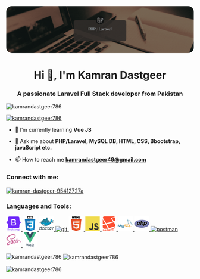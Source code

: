 <img src="https://github.com/KamranDastgeer786/KamranDastgeer786/blob/main/Black%20Minimalist%20Motivation%20Quote%20LinkedIn%20Banner.gif" alt="" style="border-radius: 15px;">


<h1 align="center">Hi 👋, I'm Kamran Dastgeer</h1>
<h3 align="center">A passionate Laravel Full Stack developer from Pakistan</h3>

<p align="left"> <img src="https://komarev.com/ghpvc/?username=kamrandastgeer786&label=Profile%20views&color=0e75b6&style=flat" alt="kamrandastgeer786" /> </p>

<p align="left"> <a href="https://github.com/ryo-ma/github-profile-trophy"><img src="https://github-profile-trophy.vercel.app/?username=kamrandastgeer786" alt="kamrandastgeer786" /></a> </p>

- 🌱 I’m currently learning **Vue JS**

- 💬 Ask me about **PHP/Laravel, MySQL DB, HTML, CSS, Bbootstrap, javaScript etc.**

- 📫 How to reach me **kamrandastgeer49@gmail.com**

<h3 align="left">Connect with me:</h3>
<p align="left">
<a href="https://linkedin.com/in/kamran-dastgeer-95412727a" target="blank"><img align="center" src="https://raw.githubusercontent.com/rahuldkjain/github-profile-readme-generator/master/src/images/icons/Social/linked-in-alt.svg" alt="kamran-dastgeer-95412727a" height="30" width="40" /></a>
</p>

<h3 align="left">Languages and Tools:</h3>
<p align="left"> <a href="https://getbootstrap.com" target="_blank" rel="noreferrer"> <img src="https://raw.githubusercontent.com/devicons/devicon/master/icons/bootstrap/bootstrap-plain-wordmark.svg" alt="bootstrap" width="40" height="40"/> </a> <a href="https://www.w3schools.com/css/" target="_blank" rel="noreferrer"> <img src="https://raw.githubusercontent.com/devicons/devicon/master/icons/css3/css3-original-wordmark.svg" alt="css3" width="40" height="40"/> </a> <a href="https://www.docker.com/" target="_blank" rel="noreferrer"> <img src="https://raw.githubusercontent.com/devicons/devicon/master/icons/docker/docker-original-wordmark.svg" alt="docker" width="40" height="40"/> </a> <a href="https://git-scm.com/" target="_blank" rel="noreferrer"> <img src="https://www.vectorlogo.zone/logos/git-scm/git-scm-icon.svg" alt="git" width="40" height="40"/> </a> <a href="https://www.w3.org/html/" target="_blank" rel="noreferrer"> <img src="https://raw.githubusercontent.com/devicons/devicon/master/icons/html5/html5-original-wordmark.svg" alt="html5" width="40" height="40"/> </a> <a href="https://developer.mozilla.org/en-US/docs/Web/JavaScript" target="_blank" rel="noreferrer"> <img src="https://raw.githubusercontent.com/devicons/devicon/master/icons/javascript/javascript-original.svg" alt="javascript" width="40" height="40"/> </a> <a href="https://laravel.com/" target="_blank" rel="noreferrer"> <img src="https://raw.githubusercontent.com/devicons/devicon/master/icons/laravel/laravel-plain-wordmark.svg" alt="laravel" width="40" height="40"/> </a> <a href="https://www.mysql.com/" target="_blank" rel="noreferrer"> <img src="https://raw.githubusercontent.com/devicons/devicon/master/icons/mysql/mysql-original-wordmark.svg" alt="mysql" width="40" height="40"/> </a> <a href="https://www.php.net" target="_blank" rel="noreferrer"> <img src="https://raw.githubusercontent.com/devicons/devicon/master/icons/php/php-original.svg" alt="php" width="40" height="40"/> </a> <a href="https://postman.com" target="_blank" rel="noreferrer"> <img src="https://www.vectorlogo.zone/logos/getpostman/getpostman-icon.svg" alt="postman" width="40" height="40"/> </a> <a href="https://sass-lang.com" target="_blank" rel="noreferrer"> <img src="https://raw.githubusercontent.com/devicons/devicon/master/icons/sass/sass-original.svg" alt="sass" width="40" height="40"/> </a> <a href="https://vuejs.org/" target="_blank" rel="noreferrer"> <img src="https://raw.githubusercontent.com/devicons/devicon/master/icons/vuejs/vuejs-original-wordmark.svg" alt="vuejs" width="40" height="40"/> </a> </p>

<p><img align="left" src="https://github-readme-stats.vercel.app/api/top-langs?username=kamrandastgeer786&show_icons=true&locale=en&layout=compact" alt="kamrandastgeer786" /></p>

<p>&nbsp;<img align="center" src="https://github-readme-stats.vercel.app/api?username=kamrandastgeer786&show_icons=true&locale=en" alt="kamrandastgeer786" /></p>

<p><img align="center" src="https://github-readme-streak-stats.herokuapp.com/?user=kamrandastgeer786&" alt="kamrandastgeer786" /></p>
